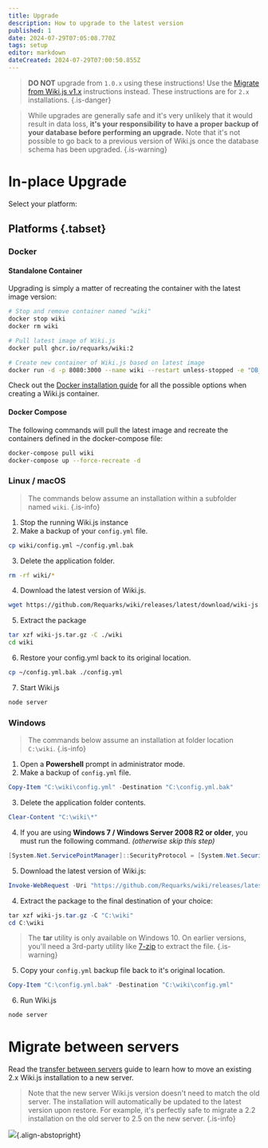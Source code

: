 ```yaml
---
title: Upgrade
description: How to upgrade to the latest version
published: 1
date: 2024-07-29T07:05:08.770Z
tags: setup
editor: markdown
dateCreated: 2024-07-29T07:00:50.855Z
---
```


> **DO NOT** upgrade from `1.0.x` using these instructions! Use the [Migrate from Wiki.js v1.x](/install/migrate) instructions instead. These instructions are for `2.x` installations.
{.is-danger}

> While upgrades are generally safe and it's very unlikely that it would result in data loss, **it's your responsibility to have a proper backup of your database before performing an upgrade.** Note that it's not possible to go back to a previous version of Wiki.js once the database schema has been upgraded.
{.is-warning}

# In-place Upgrade

Select your platform:

## Platforms {.tabset}

### Docker <i class="mdi mdi-docker"></i>

#### Standalone Container

Upgrading is simply a matter of recreating the container with the latest image version:

```bash
# Stop and remove container named "wiki"
docker stop wiki
docker rm wiki

# Pull latest image of Wiki.js
docker pull ghcr.io/requarks/wiki:2

# Create new container of Wiki.js based on latest image
docker run -d -p 8080:3000 --name wiki --restart unless-stopped -e "DB_TYPE=mysql" -e "DB_HOST=db" -e "DB_PORT=3306" -e "DB_USER=wikijs" -e "DB_PASS=wikijsrocks" -e "DB_NAME=wiki" ghcr.io/requarks/wiki:2
```

Check out the [Docker installation guide](/install/docker) for all the possible options when creating a Wiki.js container.

#### Docker Compose

The following commands will pull the latest image and recreate the containers defined in the docker-compose file:

```bash
docker-compose pull wiki
docker-compose up --force-recreate -d
```

### Linux / macOS <i class="mdi mdi-ubuntu"></i>

> The commands below assume an installation within a subfolder named `wiki`.
{.is-info}

1) Stop the running Wiki.js instance
2) Make a backup of your `config.yml` file.
  ```bash
  cp wiki/config.yml ~/config.yml.bak
  ```
3) Delete the application folder.
  ```bash
  rm -rf wiki/*
  ```
4) Download the latest version of Wiki.js.
  ```bash
  wget https://github.com/Requarks/wiki/releases/latest/download/wiki-js.tar.gz
  ```
5) Extract the package
  ```bash
  tar xzf wiki-js.tar.gz -C ./wiki
  cd wiki
  ```
6) Restore your config.yml back to its original location.
  ```bash
  cp ~/config.yml.bak ./config.yml
  ```
7) Start Wiki.js
  ```bash
  node server
  ```

### Windows <i class="mdi mdi-microsoft-windows"></i>

> The commands below assume an installation at folder location `C:\wiki`.
{.is-info}

1. Open a **Powershell** prompt in administrator mode.
1. Make a backup of `config.yml` file.
  ```powershell
  Copy-Item "C:\wiki\config.yml" -Destination "C:\config.yml.bak"
  ```
3. Delete the application folder contents.
  ```powershell
  Clear-Content "C:\wiki\*"
  ```
4. If you are using **Windows 7 / Windows Server 2008 R2 or older**, you must run the following command. *(otherwise skip this step)*
  ```powershell
  [System.Net.ServicePointManager]::SecurityProtocol = [System.Net.SecurityProtocolType]::Tls12
  ```
5. Download the latest version of Wiki.js:
  ```powershell
  Invoke-WebRequest -Uri "https://github.com/Requarks/wiki/releases/latest/download/wiki-js-windows.tar.gz" -OutFile "wiki-js.tar.gz"
  ```

4. Extract the package to the final destination of your choice:
  ```powershell
  tar xzf wiki-js.tar.gz -C "C:\wiki"
  cd C:\wiki
  ```
  > The **tar** utility is only available on Windows 10. On earlier versions, you'll need a 3rd-party utility like [7-zip](https://www.7-zip.org/) to extract the file.
  {.is-warning}
5. Copy your `config.yml` backup file back to it's original location.
  ```powershell
  Copy-Item "C:\config.yml.bak" -Destination "C:\wiki\config.yml"
  ```
6. Run Wiki.js
  ```powershell
  node server
  ```
  
# Migrate between servers

Read the [transfer between servers](/install/transfer) guide to learn how to move an existing 2.x Wiki.js installation to a new server.

> Note that the new server Wiki.js version doesn't need to match the old server. The installation will automatically be updated to the latest version upon restore. For example, it's perfectly safe to migrate a 2.2 installation on the old server to 2.5 on the new server.
{.is-info}

![](https://a.icons8.com/YTSPoggQ/4CQtQD/svg.svg){.align-abstopright}
